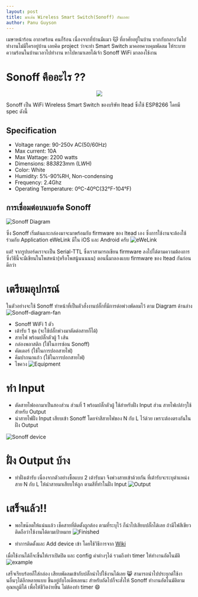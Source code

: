 ```yaml
---
layout: post
title: มาเล่น Wireless Smart Switch(Sonoff) กันเถอะ
author: Panu Guyson
---
```

เมษาหน้าร้อน อากาศร้อน คนก็ร้อน เนื่องจากที่บ้านมีแมว :cat: ที่อาศัยอยู่ในบ้าน บวกกับกลางวันไปทำงานไม่มีใครอยู่บ้าน เลยคิด project ว่าจะทำ Smart Switch มาคอยควบคุมพัดลม ให้ระบายความร้อนในบ้านเวลาไปทำงาน
หาไปหามาเลยได้เจ้า Sonoff WiFi มาลองใช้งาน

# Sonoff คืออะไร ??
<p align="center"><img src="/images/2017/04/14/Sonoff_designs_1.jpg">
</p>

Sonoff เป็น WiFi Wireless Smart Switch ของบริษัท Itead ซึ่งใช้ ESP8266 โดยมี spec ดังนี้

## Specification
- Voltage range: 90-250v AC(50/60Hz)
- Max current: 10A
- Max Wattage: 2200 watts
- Dimensions: 88*38*23mm (L*W*H)
- Color: White
- Humidity: 5%-90%RH, Non-condensing
- Frequency: 2.4Ghz
- Operating Temperature: 0ºC-40ºC(32°F-104°F)

## การเชื่อมต่อบนบอร์ด Sonoff
![Sonoff Diagram](/images/2017/04/14/sonoff-parts-without-433.jpg)


ซึ่ง Sonoff เริ่มต้นแกะกล่องมาจะมาพร้อมกับ firmware ของ Itead เอง ซึ่งการใช้งานจะต้องใช้ร่วมกับ Application eWeLink มีใน iOS และ Android ครับ
![eWeLink](/images/2017/04/14/ewelinkappdownload.jpg)

แต่! จากรูปบอร์ดเราจะเป็น Serial-TTL ซึ่งเราสามารถเขียน firmware ลงไปได้ตามความต้องการ ซึ่งวิธีนี้จะมีเขียนในโพสหน้า(หรือโพสนู้นนนนน) ตอนนี้มาลองแบบ firmware ของ Itead กันก่อนดีกว่า

# เตรียมอุปกรณ์
ในตัวอย่างจะใช้ Sonoff ทำหน้าที่เป็นตัวสั่งงานปลั๊กที่มีการต่อพ่วงพัดลมไว้ ตาม Diagram ด้านล่าง
![Sonoff-diagram-fan](/images/2017/04/14/Sonoff-diagram-fan.jpg)
- Sonoff WiFi 1 ตัว
- เต้ารับ 1 ชุด (จะใช้ปลั๊กพ่วงมาตัดต่อสายก็ได้)
- สายไฟ พร้อมปลั๊กตัวผู้ 1 เส้น
- กล่องพลาสติก (ใช้ในการซ่อน Sonoff)
- คัตเตอร์ (ใช้ในการปอกสายไฟ)
- คีมปากนกแก้ว (ใช้ในการปอกสายไฟ)
- ไขควง
![Equipment](/images/2017/04/14/equipment.jpg)

# ทำ Input
- ตัดสายไฟออกมาเป็นสองส่วน ส่วนที่ 1 พร้อมปลั๊กตัวผู้ ใช้สำหรับฝั่ง Input ส่วน สายไฟเปล่าๆใช้สำหรับ Output
- นำสายไฟฝั่ง Input เสียบเข้า Sonoff โดยจำสีสายไฟของ N กับ L ไว้ด้วย เพราะต้องตรงกันในฝั่ง Output

![Sonoff device](/images/2017/04/14/sonoff-device.jpg)

# ฝั่ง Output บ้าง
- ทำฝั่งเต้ารับ เนื่องจากตัวอย่างซื้อแบบ 2 เต้ารับมา จึงพ่วงสายเข้าด้วยกัน ที่เต้ารับจะระบุตำแหน่งสาย N กับ L ให้นำสายมาเสียบให้ถูก ตามสีที่ทำในฝั่ง Input
![Output](/images/2017/04/14/output.jpg)

# เสร็จแล้ว!!
- พอไขน๊อตให้แน่นแล้ว เช็คสายที่ติดตั้งถูกต้อง ตามที่ระบุไว้ ก็นำไปเสียบปลั๊กได้เลย ถ้ามีไฟสีเขียวติดถือว่าใช้งานได้ตามเป้าหมาย
![Finished](/images/2017/04/14/finished.jpg)

- ทำการติดตั้งและ Add device เข้า โดยใช้วิธีการจาก [Wiki](https://www.itead.cc/blog/user-guide-for-sonoff-slampher)

เมื่อใช้งานได้ก็จะขึ้นให้เราเปิดปิด และ config ค่าต่างๆได้ รวมถึงทำ timer ให้ทำงานอัตโนมัติ
![example](/images/2017/04/14/example.gif)

เสร็จเรียบร้อยก็ใส่กล่อง เสียบพัดลมเข้ากับปลั๊กนำไปใช้งานได้เลย :smile_cat: สามารถนำไปประยุกต์ใช้งานอื่นๆได้อีกหลายแบบ ขึ้นอยู่กับไอเดียเลยนะ สำหรับถัดไปก็จะสั่งให้ Sonoff ทำงานอัตโนมัติตามอุณหภูมิได้ เพื่อให้ชีวิตง่ายขึ้น ไม่ต้องทำ timer :smile:
